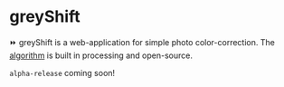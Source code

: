 # greyShift

⏩ greyShift is a web-application for simple photo color-correction. The [algorithm](https://github.com/timothyfaris/processing-greyShift) is built in processing and open-source.


`alpha-release` coming soon!